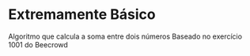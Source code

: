 # Extremamente Básico

Algoritmo que calcula a soma entre dois números 
Baseado no exercício 1001 do Beecrowd